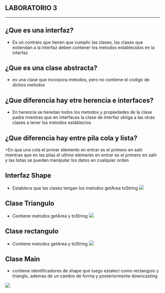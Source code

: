 LABORATORIO 3 
----------------------
----------------------


¿Que es una interfaz?
---------------------
+ Es un contraro que tienen que cumplic las clases, las clases que extiendan a la interfaz deben contener los metodos establecidos en la interfaz

¿Que es una clase abstracta?
------------------------------
+ es una clase que incorpora metodos, pero no contiene el codigo de dichos metodos

¿Que diferencia hay etre herencia e interfaces?
----------------------------------------------
+ En herencia se heredan todos los metodos y propiedades de la clase padre mientras que en interfaces la clase de interfaz obliga a las otras clases 
a tener los metodos establecios


¿Que diferencia hay entre pila cola y lista?
---------------------------------------------

+En que una cola el primer elemento en entrar es el primero en salir mientras que en las pilas el ultimo elemento en entrar es el primero 
en salir y  las listas se pueden manipular los datos en cualquier orden 

Interfaz Shape 
-----------------
+ Establece que las clases tengan los metodos getArea toString
![](https://i.imgur.com/DOk4Zyo.png)

Clase Triangulo
---------------
+ Contiene metodos getArea y toString 
![](https://i.imgur.com/pGbMiKb.png)

Clase rectangulo
-----------------
+ Contiene metodos getArea y toString 
![](https://i.imgur.com/g8tGezk.png)

Clase Main 
-----------
+ contiene identificadores de shape que luego estaleci como rectangulo y trianglo, ademas de un cambio de forma y posteriormente downcasting

![](https://i.imgur.com/oK9HbWm.png)

